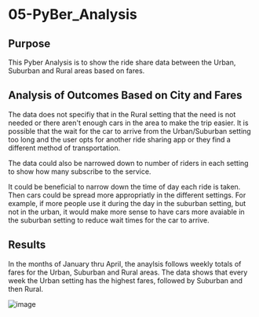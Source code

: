 # 05-PyBer_Analysis

## Purpose
This Pyber Analysis is to show the ride share data between the Urban, Suburban and Rural areas based on fares. 
 

## Analysis of Outcomes Based on City and Fares

The data does not specifiy that in the Rural setting that the need is not needed or there aren't enough cars in the area to make the trip easier. It is possible that the wait for the car to arrive from the Urban/Suburban setting too long and the user opts for another ride sharing app or they find a different method of transportation.

The data could also be narrowed down to number of riders in each setting to show how many subscribe to the service.

It could be beneficial to narrow down the time of day each ride is taken.  Then cars could be spread more appropriatly in the different settings. For example, if more people use it during the day in the suburban setting, but not in the urban, it would make more sense to have cars more avaiable in the suburban setting to reduce wait times for the car to arrive. 


## Results
In the months of January thru April, the anaylsis follows weekly totals of fares for the Urban, Suburban and Rural areas.  The data shows that every week the Urban setting has the highest fares, followed by Suburban and then Rural. 

![image](https://user-images.githubusercontent.com/80402142/115153398-48cf6c80-a03b-11eb-8bca-c0ba6beae4df.png)
